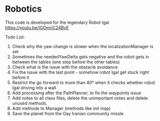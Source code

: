 # Robotics
This code is developed for the legendary Robot Igal
https://youtu.be/iGOmnC24BvE

Todo List:
  1. Check why the yaw change is slower when the localizationManager is set
  2. Sometimes the neededYawDelta gets negative and the robot gets in between the tables (one step before the other tables)
  3. Check what is the issue with the obstacle avoidance
  4. Fix the issue with the last point - somehow robot Igal get stuck right before it
  5. Restrict the go forward to more than 40° when it checks whether robot Igal driving into a wall
  6. Add processing after the PathPlanner, to fix the waypoints issue
  7. Add notes to all class files, delete the unimportant notes and delete unused methods.
  8. Add methods to Manager (methods like init map)
  9. Save the planet from the Gay Iranian community missle.
